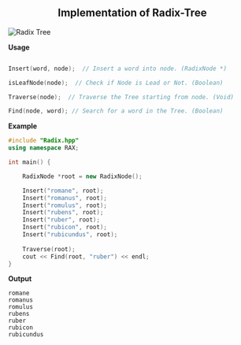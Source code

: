 <h2 align="center"> Implementation of Radix-Tree</h2>

![Radix Tree](https://upload.wikimedia.org/wikipedia/commons/thumb/a/ae/Patricia_trie.svg/1280px-Patricia_trie.svg.png)

**Usage**

```cpp

Insert(word, node);  // Insert a word into node. (RadixNode *)

isLeafNode(node);  // Check if Node is Lead or Not. (Boolean)

Traverse(node);  // Traverse the Tree starting from node. (Void)

Find(node, word); // Search for a word in the Tree. (Boolean)

```

**Example**

```cpp
#include "Radix.hpp"
using namespace RAX;

int main() {

    RadixNode *root = new RadixNode();

    Insert("romane", root);
    Insert("romanus", root);
    Insert("romulus", root);
    Insert("rubens", root);
    Insert("ruber", root);
    Insert("rubicon", root);
    Insert("rubicundus", root);
    
    Traverse(root);
    cout << Find(root, "ruber") << endl;
}
```

**Output**
```
romane
romanus
romulus
rubens
ruber
rubicon
rubicundus
```

